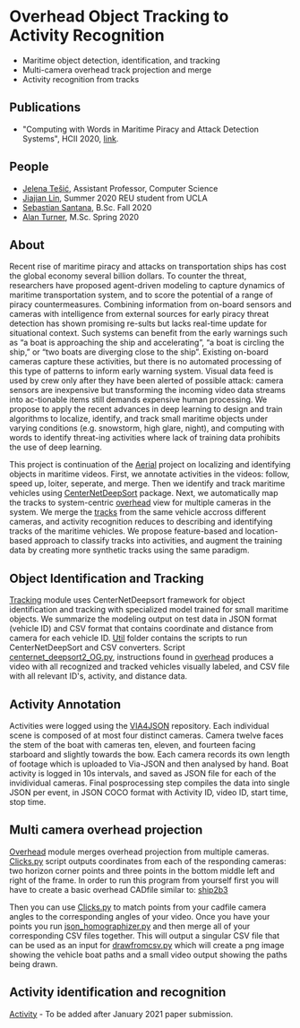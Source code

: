 # Overhead Object Tracking to Activity Recognition

* Maritime object detection, identification, and tracking
* Multi-camera overhead track projection and merge
* Activity recognition from tracks 

## Publications
* "Computing with Words in Maritime Piracy and Attack Detection Systems", HCII 2020, [link](https://link.springer.com/chapter/10.1007/978-3-030-50439-7_30).


## People
* [Jelena Tešić](jtesic.github.io), Assistant Professor, Computer Science
* [Jiajian Lin](https://www.linkedin.com/in/jaxlin/), Summer 2020 REU student from UCLA
* [Sebastian Santana](cross_flag.github.io), B.Sc. Fall 2020
* [Alan Turner](mailto:alan@txstate.edu), M.Sc. Spring 2020


## About

Recent rise of maritime piracy and attacks on transportation ships has cost the global economy several billion dollars.  To counter the threat, researchers have proposed agent-driven modeling to capture dynamics of maritime transportation system, and to score the potential of a range of piracy countermeasures. Combining information from on-board sensors and cameras with intelligence from external sources for early piracy threat detection has shown promising re-sults but lacks real-time update for situational context.  Such systems can benefit from the early warnings such as “a boat is approaching the ship and accelerating”, “a boat is circling the ship,” or “two boats are diverging close to the ship”.  Existing on-board cameras capture these activities, but there is no automated processing of this type of  patterns to inform early warning system.  Visual data feed is used by crew only after they have been alerted of possible attack: camera sensors are inexpensive but transforming the incoming video data streams into ac-tionable items still demands expensive human processing.  We propose to apply the recent advances in deep learning to design and train algorithms to localize, identify, and track small maritime objects under varying conditions (e.g. snowstorm, high glare, night), and computing with words to identify threat-ing activities where lack of training data prohibits the use of deep learning.  

This project is continuation of the [Aerial](https://github.com/DataLab12/AerialPipeline) project on localizing and identifying objects in maritime videos. First, we annotate activities in the videos: follow, speed up, loiter, seperate, and merge. Then we identify and track maritime vehicles using [CenterNetDeepSort](tracking/Util) package.
Next, we automatically map the tracks to system-centric [overhead](overhead) view for multiple cameras in the system. We merge the [tracks](tracking) from the same vehicle accross different cameras, and activity recognition reduces to describing and identifying tracks of the maritime vehicles. We propose feature-based and location-based approach to classify tracks into activities, and augment the training data by creating more synthetic tracks using the same paradigm. 

## Object Identification and Tracking

[Tracking](tracking) module uses CenterNetDeepsort framework for object identification and tracking with specialized model trained for small maritime objects.  We summarize the modeling output on test data in JSON format (vehicle ID) and CSV format that contains coordinate and distance from camera for each vehicle ID. [Util](tracking/Util) folder contains the scripts to run CenterNetDeepSort and CSV converters. Script [centernet_deepsort2_OG.py](tracking/Util/centernet_deepsort2_OG.py), instructions found in [overhead](overhead) produces a video  with all recognized and tracked vehicles visually labeled, and CSV file with all relevant ID's, activity, and distance data.

## Activity Annotation

Activities were logged using the [VIA4JSON](https://github.com/DataLab12/VIA-JSON) repository. Each individual scene is composed of at most four distinct cameras. Camera twelve faces the stem of the boat with cameras ten, eleven, and fourteen facing starboard and slightly towards the bow. Each camera records its own length of footage which is uploaded to Via-JSON and then analysed by hand. Boat activity is logged in 10s intervals, and saved as JSON file for each of the invidividual cameras. Final posprocessing step compiles the data into single JSON per event, in JSON COCO format with Activity ID, video ID, start time, stop time. 

## Multi camera overhead projection

[Overhead](overhead) module merges overhead projection from multiple cameras. [Clicks.py](overhead/clicks.py) script outputs coordinates from each of the responding cameras: two horizon corner points and three points in the bottom middle left and right of the frame. In order to run this program from yourself first you will have to create a basic overhead CADfile similar to: [ship2b3](overhead/ship2b3.png)

Then you can use [Clicks.py](overhead/clicks.py) to match points from your cadfile camera angles to the corresponding angles of your video. Once you have your points you run [json_homographizer.py](overhead/json_homographizer.py) and then merge all of your corresponding CSV files together. This will output a singular CSV file that can be used as an input for [drawfromcsv.py](overhead/drawfromcsv.py) which will create a png image showing the vehicle boat paths and a small video output showing the paths being drawn.


## Activity identification and recognition 

[Activity](activity) - To be added after January 2021 paper submission. 
